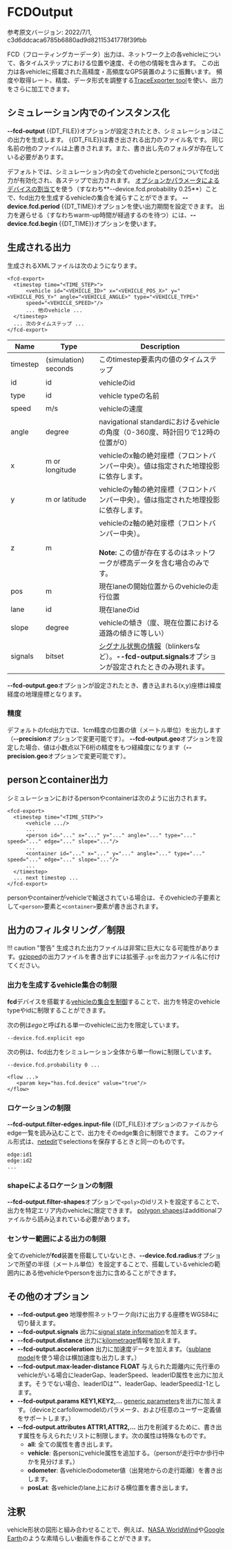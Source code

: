 <!-- 
leader : 先行車
 -->

# FCDOutput

参考原文バージョン: 2022/7/1, c3d6ddcaca6785b6880ad9d82115341778f39fbb

FCD（フローティングカーデータ）出力は、ネットワーク上の各vehicleについて、各タイムステップにおける位置や速度、その他の情報を含みます。
この出力は各vehicleに搭載された高精度・高頻度なGPS装置のように振舞います。
頻度や取得レート、精度、データ形式を調整する[TraceExporter tool](../../Tools/TraceExporter.md)を使い、出力をさらに加工できます。

## シミュレーション内でのインスタンス化

**--fcd-output** {{DT_FILE}}オプションが設定されたとき、シミュレーションはこの出力を生成します。
{{DT_FILE}}は書き出される出力のファイル名です。
同じ名前の他のファイルは上書きされます。また、書き出し先のフォルダが存在している必要があります。

デフォルトでは、シミュレーション内の全てのvehicleとpersonについてfcd出力が有効化され、各ステップで出力されます。
[オプションかパラメータによるデバイスの割当て](../../Definition_of_Vehicles,_Vehicle_Types,_and_Routes.md#devices)を使う（すなわち**--device.fcd.probability 0.25**）ことで、fcd出力を生成するvehicleの集合を減らすことができます。
**--device.fcd.period** {{DT_TIME}}オプションを使い出力期間を設定できます。
出力を遅らせる（すなわちwarm-up時間が経過するのを待つ）には、**--device.fcd.begin** {{DT_TIME}}オプションを使います。

## 生成される出力

生成されるXMLファイルは次のようになります。

```
<fcd-export>
  <timestep time="<TIME_STEP>">
      <vehicle id="<VEHICLE_ID>" x="<VEHICLE_POS_X>" y="<VEHICLE_POS_Y>" angle="<VEHICLE_ANGLE>" type="<VEHICLE_TYPE>"
      speed="<VEHICLE_SPEED>"/>
      ... 他のvehicle ...
  </timestep>
  ... 次のタイムステップ ...
</fcd-export>
```

| Name     | Type                 | Description                                                                                                             |
| -------- | -------------------- | ----------------------------------------------------------------------------------------------------------------------- |
| timestep | (simulation) seconds | このtimestep要素内の値のタイムステップ |
| id       | id                   | vehicleのid |
| type     | id                   | vehicle typeの名前 |
| speed    | m/s                  | vehicleの速度 |
| angle    | degree               | navigational standardにおけるvehicleの角度（0-360度、時計回りで12時の位置が0） |
| x        | m or longitude       | vehicleのx軸の絶対座標（フロントバンパー中央）。値は指定された地理投影に依存します。|
| y        | m or latitude        | vehicleのy軸の絶対座標（フロントバンパー中央）。値は指定された地理投影に依存します。|
| z        | m                    | vehicleのz軸の絶対座標（フロントバンパー中央）。<br><br>**Note:**  この値が存在するのはネットワークが標高データを含む場合のみです。 |
| pos      | m                    | 現在laneの開始位置からのvehicleの走行位置 |
| lane     | id                   | 現在laneのid |
| slope    | degree               | vehicleの傾き（度、現在位置における道路の傾きに等しい）|
| signals  | bitset               | [シグナル状態の情報](../../TraCI/Vehicle_Signalling.md)（blinkersなど）。**--fcd-output.signals**オプションが設定されたときのみ現れます。 |

**--fcd-output.geo**オプションが設定されたとき、書き込まれる(x,y)座標は緯度経度の地理座標となります。

### 精度

デフォルトのfcd出力では、1cm精度の位置の値（メートル単位）を出力します（**--precision**オプションで変更可能です）。
**--fcd-output.geo**オプションを設定した場合、値は小数点以下6桁の精度をもつ経緯度になります（**--precision.geo**オプションで変更可能です）。

## personとcontainer出力

シミュレーションにおけるpersonやcontainerは次のように出力されます。

```
<fcd-export>
  <timestep time="<TIME_STEP>">
      <vehicle .../>
      ...
      <person id="..." x="..." y="..." angle="..." type="..." speed="..." edge="..." slope="..."/>
      ...
      <container id="..." x="..." y="..." angle="..." type="..." speed="..." edge="..." slope="..."/>
      ...
  </timestep>
  ... next timestep ...
</fcd-export>
```

personやcontainerがvehicleで輸送されている場合は、そのvehicleの子要素として`<person>`要素と`<container>`要素が書き出されます。

## 出力のフィルタリング／制限

!!! caution "警告"
    生成された出力ファイルは非常に巨大になる可能性があります。[gzipped](https://en.wikipedia.org/wiki/Gzip)の出力ファイルを書き出すには拡張子`.gz`を出力ファイル名に付けてください。

### 出力を生成するvehicle集合の制限

**fcd**デバイスを搭載する[vehicleの集合を制御](../../Definition_of_Vehicles,_Vehicle_Types,_and_Routes.md#devices)することで、出力を特定のvehicle typeやidに制限することができます。

次の例は*ego*と呼ばれる単一のvehicleに出力を限定しています。
```
--device.fcd.explicit ego
```

次の例は、fcd出力をシミュレーション全体から単一flowに制限しています。

```
--device.fcd.probability 0 ...
```

```
<flow ...>
   <param key="has.fcd.device" value="true"/>
</flow>
```

### ロケーションの制限

**--fcd-output.filter-edges.input-file** {{DT_FILE}}オプションのファイルからedge一覧を読み込むことで、出力をそのedge集合に制限できます。
このファイル形式は、[netedit](../../Netedit/index.md)でselectionsを保存するときと同一のものです。
```
edge:id1
edge:id2
...
```

### shapeによるロケーションの制限

**--fcd-output.filter-shapes**オプションで`<poly>`のidリストを設定することで、出力を特定エリア内のvehicleに限定できます。
[polygon shapes](../Shapes.md)はadditionalファイルから読み込まれている必要があります。

### センサー範囲による出力の制限

全てのvehicleが**fcd**装置を搭載していないとき、**--device.fcd.radius**オプションで所望の半径（メートル単位）を設定することで、搭載しているvehicleの範囲内にある他vehicleやpersonを出力に含めることができます。

## その他のオプション

- **--fcd-output.geo** 地理参照ネットワーク向けに出力する座標をWGS84に切り替えます。
- **--fcd-output.signals** 出力に[signal state information](../../TraCI/Vehicle_Signalling.md)を加えます。
- **--fcd-output.distance** 出力に[kilometrage](../Railways.md#kilometrage-mileage-chainage)情報を加えます。
- **--fcd-output.acceleration** 出力に加速度データを加えます。（[sublane model](../SublaneModel.md)を使う場合は横加速度も出力します。）
- **--fcd-output.max-leader-distance FLOAT** 与えられた距離内に先行車のvehicleがいる場合にleaderGap、leaderSpeed、leaderID属性を出力に加えます。そうでない場合、leaderIDは""、leaderGap、leaderSpeedは-1とします。
- **--fcd-output.params KEY1,KEY2,...** [generic parameters](../GenericParameters.md)を出力に加えます。（deviceとcarfollowmodelのパラメータ、および任意のユーザー定義値をサポートします。）
- **--fcd-output.attributes ATTR1,ATTR2,...** 出力を削減するために、書き出す属性を与えられたリストに制限します。次の属性は特殊なものです。
  - **all**: 全ての属性を書き出します。
  - **vehicle**: 各personにvehicle属性を追加する。（personが走行中か歩行中かを見分けます。）
  - **odometer**: 各vehicleのodometer値（出発地からの走行距離）を書き出します。
  - **posLat**: 各vehicleのlane上における横位置を書き出します。
  
## 注釈

vehicle形状の図形と組み合わせることで、例えば、[NASA WorldWind](http://worldwind.arc.nasa.gov/java/)や[Google Earth](http://earth.google.com)のような素晴らしい動画を作ることができます。
